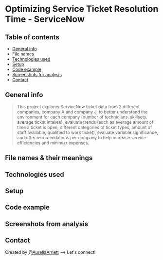 # Optimizing Service Ticket Resolution Time - ServiceNow

## Table of contents
* [General info](#general-info)
* [File names](#file-names-&-their-meanings)
* [Technologies used](#technologies-used)
* [Setup](#setup)
* [Code example](#code-example)
* [Screenshots for analysis](#screenshots-from-analysis)
* [Contact](#contact)

## General info
> This project explores ServiceNow ticket data from 2 different companies, company A and company J, to better understand the environment for each company (number of technicians, skillsets, average ticket intakes), evaluate trends (such as average amount of time a ticket is open, different categories of ticket types, amount of staff available, qualified to work ticket), evaluate variable significance, and offer recomendations per company to help increase service efficiencies and minimizr expenses.

## File names & their meanings

## Technologies used

## Setup

## Code example

## Screenshots from analysis

## Contact
Created by [@AureliaArnett](https://twitter.com/AureliaArnett) --> Let's connect!
